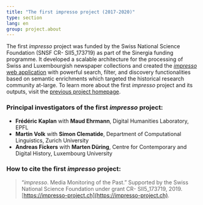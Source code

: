 ```yaml
---
title: "The first impresso project (2017-2020)"
type: section
lang: en
group: project.about
---
```


The first *impresso* project was funded by the Swiss National Science Foundation (SNSF CR- SII5_173719) as part of the Sinergia funding programme. It developed a scalable architecture for the processing of Swiss and Luxembourgish newspaper collections and created the [*impresso* web application](https://impresso-project.ch/app/)  with powerful search, filter, and discovery functionalities based on semantic enrichments which targeted the historical research community at-large. To learn more about the first *impresso* project and its outputs, visit the [previous project homepage](#).

### Principal investigators of the first *impresso* project:

- **Frédéric Kaplan** with **Maud Ehrmann**, Digital Humanities Laboratory, EPFL
- **Martin Volk** with **Simon Clematide**, Department of Computational Linguistics, Zurich University
- **Andreas Fickers** with **Marten Düring**, Centre for Contemporary and Digital History, Luxembourg University

### How to cite the first *impresso* project:

> “*impresso*. Media Monitoring of the Past.” Supported by the Swiss National Science Foundation under grant CR- SII5_173719, 2019. [https://impresso-project.ch](https://impresso-project.ch).

